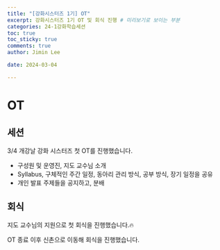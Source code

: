 ```yaml
---
title: "[강화시스터즈 1기] OT"
excerpt: 강화시스터즈 1기 OT 및 회식 진행 # 미리보기로 보이는 부분
categories: 24-1강화학습세션
toc: true
toc_sticky: true
comments: true
author: Jimin Lee

date: 2024-03-04

---
```


# OT

## 세션

3/4 개강날 강화 시스터즈 첫 OT를 진행했습니다. 

- 구성원 및 운영진, 지도 교수님 소개
- Syllabus, 구체적인 주간 일정, 동아리 관리 방식, 공부 방식, 장기 일정을 공유
- 개인 발표 주제들을 공지하고, 분배


## 회식

지도 교수님의 지원으로 첫 회식을 진행했습니다.🔥

OT 종료 이후 신촌으로 이동해 회식을 진행했습니다.
